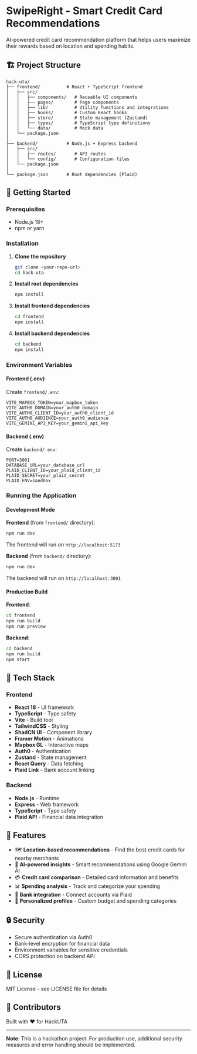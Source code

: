 # SwipeRight - Smart Credit Card Recommendations

AI-powered credit card recommendation platform that helps users maximize their rewards based on location and spending habits.

## 🏗️ Project Structure

```
hack-uta/
├── frontend/          # React + TypeScript frontend
│   ├── src/
│   │   ├── components/   # Reusable UI components
│   │   ├── pages/        # Page components
│   │   ├── lib/          # Utility functions and integrations
│   │   ├── hooks/        # Custom React hooks
│   │   ├── store/        # State management (Zustand)
│   │   ├── types/        # TypeScript type definitions
│   │   └── data/         # Mock data
│   └── package.json
│
├── backend/           # Node.js + Express backend
│   ├── src/
│   │   ├── routes/       # API routes
│   │   └── config/       # Configuration files
│   └── package.json
│
└── package.json       # Root dependencies (Plaid)
```

## 🚀 Getting Started

### Prerequisites

- Node.js 18+ 
- npm or yarn

### Installation

1. **Clone the repository**
   ```bash
   git clone <your-repo-url>
   cd hack-uta
   ```

2. **Install root dependencies**
   ```bash
   npm install
   ```

3. **Install frontend dependencies**
   ```bash
   cd frontend
   npm install
   ```

4. **Install backend dependencies**
   ```bash
   cd backend
   npm install
   ```

### Environment Variables

#### Frontend (.env)
Create `frontend/.env`:
```env
VITE_MAPBOX_TOKEN=your_mapbox_token
VITE_AUTH0_DOMAIN=your_auth0_domain
VITE_AUTH0_CLIENT_ID=your_auth0_client_id
VITE_AUTH0_AUDIENCE=your_auth0_audience
VITE_GEMINI_API_KEY=your_gemini_api_key
```

#### Backend (.env)
Create `backend/.env`:
```env
PORT=3001
DATABASE_URL=your_database_url
PLAID_CLIENT_ID=your_plaid_client_id
PLAID_SECRET=your_plaid_secret
PLAID_ENV=sandbox
```

### Running the Application

#### Development Mode

**Frontend** (from `frontend/` directory):
```bash
npm run dev
```
The frontend will run on `http://localhost:5173`

**Backend** (from `backend/` directory):
```bash
npm run dev
```
The backend will run on `http://localhost:3001`

#### Production Build

**Frontend**:
```bash
cd frontend
npm run build
npm run preview
```

**Backend**:
```bash
cd backend
npm run build
npm start
```

## 🎨 Tech Stack

### Frontend
- **React 18** - UI framework
- **TypeScript** - Type safety
- **Vite** - Build tool
- **TailwindCSS** - Styling
- **ShadCN UI** - Component library
- **Framer Motion** - Animations
- **Mapbox GL** - Interactive maps
- **Auth0** - Authentication
- **Zustand** - State management
- **React Query** - Data fetching
- **Plaid Link** - Bank account linking

### Backend
- **Node.js** - Runtime
- **Express** - Web framework
- **TypeScript** - Type safety
- **Plaid API** - Financial data integration

## 📱 Features

- 🗺️ **Location-based recommendations** - Find the best credit cards for nearby merchants
- 🤖 **AI-powered insights** - Smart recommendations using Google Gemini AI
- 💳 **Credit card comparison** - Detailed card information and benefits
- 📊 **Spending analysis** - Track and categorize your spending
- 🏦 **Bank integration** - Connect accounts via Plaid
- 🎯 **Personalized profiles** - Custom budget and spending categories

## 🔒 Security

- Secure authentication via Auth0
- Bank-level encryption for financial data
- Environment variables for sensitive credentials
- CORS protection on backend API

## 📄 License

MIT License - see LICENSE file for details

## 👥 Contributors

Built with ❤️ for HackUTA

---

**Note**: This is a hackathon project. For production use, additional security measures and error handling should be implemented.
